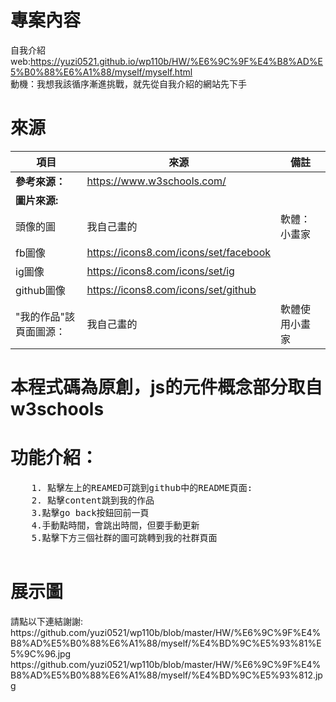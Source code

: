 # 專案內容
  自我介紹
  web:https://yuzi0521.github.io/wp110b/HW/%E6%9C%9F%E4%B8%AD%E5%B0%88%E6%A1%88/myself/myself.html  
  動機：我想我該循序漸進挑戰，就先從自我介紹的網站先下手
# 來源 
|項目|來源|備註|
|---|---|---|
|<b>參考來源：</b>|https://www.w3schools.com/ |  
|<b>圖片來源:</b>|   
|頭像的圖|我自己畫的|軟體：小畫家|
|fb圖像|https://icons8.com/icons/set/facebook|
|ig圖像|https://icons8.com/icons/set/ig|
|github圖像|https://icons8.com/icons/set/github| 
|"我的作品"該頁面圖源：|我自己畫的|軟體使用小畫家|
    
 <h1>本程式碼為原創，js的元件概念部分取自w3schools</h1>    
 
<h1>功能介紹：</h1>
<pre>
    1. 點擊左上的REAMED可跳到github中的README頁面:  
    2. 點擊content跳到我的作品    
    3.點擊go back按鈕回前一頁      
    4.手動點時間，會跳出時間，但要手動更新 
    5.點擊下方三個社群的圖可跳轉到我的社群頁面
 </pre>
<h1>展示圖</h1>  
    請點以下連結謝謝:  
     https://github.com/yuzi0521/wp110b/blob/master/HW/%E6%9C%9F%E4%B8%AD%E5%B0%88%E6%A1%88/myself/%E4%BD%9C%E5%93%81%E5%9C%96.jpg   
     https://github.com/yuzi0521/wp110b/blob/master/HW/%E6%9C%9F%E4%B8%AD%E5%B0%88%E6%A1%88/myself/%E4%BD%9C%E5%93%812.jpg    

